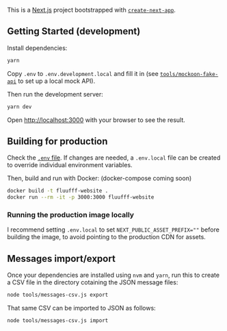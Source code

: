 This is a [Next.js](https://nextjs.org/) project bootstrapped with [`create-next-app`](https://github.com/vercel/next.js/tree/canary/packages/create-next-app).

## Getting Started (development)

Install dependencies:

```bash
yarn
```

Copy `.env` to `.env.development.local` and fill it in (see
[`tools/mockoon-fake-api`](tools/mockoon-fake-api/) to set up a local mock API).

Then run the development server:

```bash
yarn dev
```

Open [http://localhost:3000](http://localhost:3000) with your browser to see the result.

## Building for production

Check the [`.env`
file](https://nextjs.org/docs/app/building-your-application/configuring/environment-variables).
If changes are needed, a `.env.local` file can be created to override individual
environment variables.

Then, build and run with Docker: (docker-compose coming soon)

```sh
docker build -t fluufff-website .
docker run --rm -it -p 3000:3000 fluufff-website
```

### Running the production image locally

I recommend setting `.env.local` to set `NEXT_PUBLIC_ASSET_PREFIX=""` before building the
image, to avoid pointing to the production CDN for assets.

## Messages import/export

Once your dependencies are installed using `nvm` and `yarn`, run this to create
a CSV file in the directory cotaining the JSON message files:

```sh
node tools/messages-csv.js export
```

That same CSV can be imported to JSON as follows:

```sh
node tools/messages-csv.js import
```
